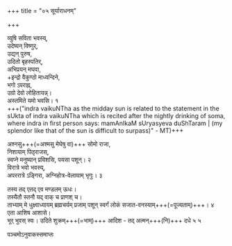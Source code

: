 +++
title = "०५ सूर्याराधनम्"

+++

व्युषि सविता भवस्य्,  
उदेष्यन् विष्णुर्,  
उद्यन् पुरुष,  
उदितो बृहस्पतिर्,  
अभिप्रयन् मघवा,  
+इन्द्रो वैकुण्ठो माध्यन्दिने,  
भगो ऽपराह्न,  
उग्रो देवो लोहितायन्न्।  
अस्तमिते यमो भवसि। १   
+++("indra vaikuNTha as the midday sun is related to the statement in the sUkta of indra vaikuNTha which is recited after the nightly drinking of soma, where indra in first person says: mamAnIkaM sUryasyeva duShTaram | (my splendor like that of the sun is difficult to surpass)" - MT)+++

अश्नसु+++(=अश्मसु मेघेषु वा)+++ सोमो राजा,  
निशायाम् पितृराजस्,  
स्वप्ने मनुष्यान् प्रविशसि, पयसा पशून्। २   
विरात्रे भवो भवस्य्,  
अपररात्रे ऽङ्गिरा,
अग्निहोत्र-वेलायाम् भृगुः। ३

तस्य तद् एतद् एव मण्डलम् ऊधः।  
तस्यैतौ स्तनौ यद् वाक् च प्राणश् च।  
ताभ्याम् मे धुक्ष्वाध्यायम् ब्रह्मचर्यम् प्रजाम् पशून् स्वर्गं लोकं सजात-वनस्याम्+++(=पूज्यताम्)+++। ४   
एता आशिष आशासे।  
भूर् भुवस् स्वः। उदिते शुक्रम्+++(=भाम्)+++ आदिश - तद् अत्मन्+++(नि)+++ दधे ५  ५   


पञ्चमोऽनुवाकस्समाप्तः 

